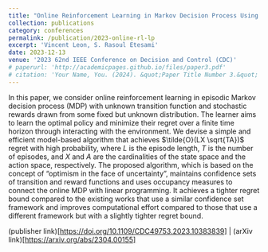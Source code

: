 ```yaml
---
title: "Online Reinforcement Learning in Markov Decision Process Using Linear Programming"
collection: publications
category: conferences
permalink: /publication/2023-online-rl-lp
excerpt: 'Vincent Leon, S. Rasoul Etesami'
date: 2023-12-13
venue: '2023 62nd IEEE Conference on Decision and Control (CDC)'
# paperurl: 'http://academicpages.github.io/files/paper3.pdf'
# citation: 'Your Name, You. (2024). &quot;Paper Title Number 3.&quot; <i>GitHub Journal of Bugs</i>. 1(3).'
---
```


In this paper, we consider online reinforcement learning in episodic Markov decision process (MDP) with unknown transition function and stochastic rewards drawn from some fixed but unknown distribution. The learner aims to learn the optimal policy and minimize their regret over a finite time horizon through interacting with the environment. We devise a simple and efficient model-based algorithm that achieves $\tilde{O}(LX \sqrt{TA})$ regret with high probability, where $L$ is the episode length, $T$ is the number of episodes, and $X$ and $A$ are the cardinalities of the state space and the action space, respectively. The proposed algorithm, which is based on the concept of “optimism in the face of uncertainty”, maintains confidence sets of transition and reward functions and uses occupancy measures to connect the online MDP with linear programming. It achieves a tighter regret bound compared to the existing works that use a similar confidence set framework and improves computational effort compared to those that use a different framework but with a slightly tighter regret bound.

(publisher link)[https://doi.org/10.1109/CDC49753.2023.10383839] | (arXiv link)[https://arxiv.org/abs/2304.00155]
